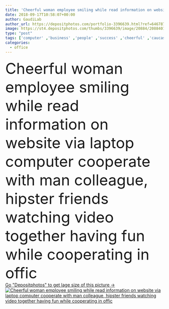 ```yaml
---
title: 'Cheerful woman employee smiling while read information on website via laptop computer cooperate with man colleague, hipster friends watching video together having fun while cooperating in offic'
date: 2018-09-17T10:58:07+00:00
author: GaudiLab
author_url: https://depositphotos.com/portfolio-3396639.html?ref=64678756
image: https://st4.depositphotos.com/thumbs/3396639/image/20884/208840198/api_thumb_450.jpg?forcejpeg=true
type: "post"
tags: ['computer' ,'business' ,'people' ,'success' ,'cheerful' ,'caucasian' ,'smile' ,'connection' ,'office' ,'communication' ,'wireless' ,'laptop' ,'planning' ,'together' ,'friends' ,'learning' ,'indoors' ,'online' ,'website' ,'application' ,'video' ,'research' ,'publication' ,'booking' ,'cooperation' ,'partnership' ,'skilled' ,'collaboration' ,'colleagues' ,'employees' ,'students' ,'Productivity' ,'blogging' ,'browser' ,'netbook' ,'Hipsters' ,'entrepreneurship' ,'webinar' ,'two persons' ,'Web Page' ,'social network' ,'woman and man' ,'search information' ,'millennial' ,'male and female' ,'using technology' ,'4g internet' ,'startup project' ,'coworking space' ,'read information' ]
categories: 
  - office
---
```

<div aling="center">
            <font size="60"> Cheerful woman employee smiling while read information on website via laptop computer cooperate with man colleague, hipster friends watching video together having fun while cooperating in offic</font>   
</div>
<div>
    <a href='https://st4.depositphotos.com/thumbs/3396639/image/20884/208840198/api_thumb_450.jpg?forcejpeg=true?ref=64678756' target=_blank > Go "Depositphotos" to get lage size of this picture ->
        <img href='https://st4.depositphotos.com/thumbs/3396639/image/20884/208840198/api_thumb_450.jpg?forcejpeg=true?ref=64678756' src='https://st4.depositphotos.com/3396639/20884/i/950/depositphotos_208840198-stock-photo-cheerful-woman-employee-smiling-while.jpg?forcejpeg=true' alt='Cheerful woman employee smiling while read information on website via laptop computer cooperate with man colleague, hipster friends watching video together having fun while cooperating in offic' >
    </a>
</div>
